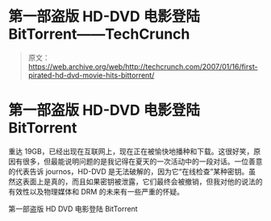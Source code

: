 # 第一部盗版 HD-DVD 电影登陆 BitTorrent——TechCrunch

> 原文：<https://web.archive.org/web/http://techcrunch.com/2007/01/16/first-pirated-hd-dvd-movie-hits-bittorrent/>

# 第一部盗版 HD-DVD 电影登陆 BitTorrent

重达 19GB，已经出现在互联网上，现在正在被愉快地播种和下载。这很好笑，原因有很多，但最能说明问题的是我记得在夏天的一次活动中的一段对话。一位善意的代表告诉 journos，HD-DVD 是无法破解的，因为它“在线检查”某种密钥。虽然这表面上是真的，而且如果密钥被泄露，它们最终会被撤销，但我对他的说法的有效性以及物理媒体和 DRM 的未来有一些严重的怀疑。

第一部盗版 HD DVD 电影登陆 BitTorrent